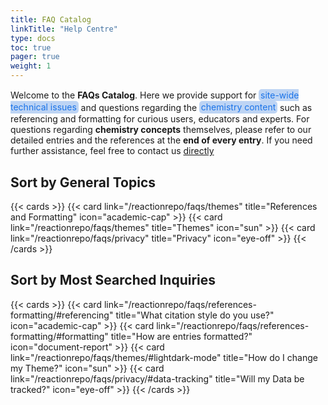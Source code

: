 ```yaml
---
title: FAQ Catalog
linkTitle: "Help Centre"
type: docs
toc: true
pager: true
weight: 1
---
```


<style>
  /* Define CSS variables for light and dark mode colors */
  :root {
    --highlight-bg-light: #bdd4f4; /* Light mode background color */
    --highlight-text-light: #1a73e8; /* Light mode text color */
    --highlight-bg-dark: #2168d5; /* Dark mode background color (brighter) */
    --highlight-text-dark: #ffffff; /* Dark mode text color (brighter) */
  }

  /* Apply the light mode variables by default */
  .highlight2 {
    background-color: var(--highlight-bg-light);
    color: var(--highlight-text-light);
    border-radius: 5px;
    padding: 0.1em 0.2em;
    display: inline;
    line-height: 1.4;
    margin: 0;
  }

  /* Use media query to detect dark mode and apply dark mode variables */
  @media (prefers-color-scheme: dark) {
    .highlight2 {
      background-color: var(--highlight-bg-dark);
      color: var(--highlight-text-dark);
    }
  }
</style>

Welcome to the **FAQs Catalog**. Here we provide support for <mark class="highlight2">site-wide technical issues</mark> and questions regarding the <mark class="highlight2">chemistry content</mark> such as referencing and formatting for curious users, educators and experts. For questions regarding **chemistry concepts** themselves, please refer to our detailed entries and the references at the **end of every entry**. If you need further assistance, feel free to contact us [directly](https://cat-bounce.com/)


## Sort by General Topics

{{< cards >}}
  {{< card link="/reactionrepo/faqs/themes" title="References and Formatting" icon="academic-cap" >}}
  {{< card link="/reactionrepo/faqs/themes" title="Themes" icon="sun" >}}
  {{< card link="/reactionrepo/faqs/privacy" title="Privacy" icon="eye-off" >}}
{{< /cards >}}

## Sort by Most Searched Inquiries

{{< cards >}}
  {{< card link="/reactionrepo/faqs/references-formatting/#referencing" title="What citation style do you use?" icon="academic-cap" >}}
  {{< card link="/reactionrepo/faqs/references-formatting/#formatting" title="How are entries formatted?" icon="document-report" >}}
  {{< card link="/reactionrepo/faqs/themes/#lightdark-mode" title="How do I change my Theme?" icon="sun" >}}
  {{< card link="/reactionrepo/faqs/privacy/#data-tracking" title="Will my Data be tracked?" icon="eye-off" >}}
{{< /cards >}}

